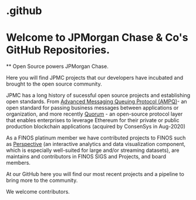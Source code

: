 # .github
# Welcome to JPMorgan Chase & Co's GitHub Repositories. 

** Open Source powers JPMorgan Chase.

Here you will find JPMC projects that our developers have incubated and brought to the open source community. 

JPMC has a long history of sucessful open source projects and establishing open standards. From [Advanced Messaging Queuing Protocol (AMPQ)](https://www.amqp.org/)- an open standard for passing business messages between applications or organization, and more recently [Quorum](https://consensys.net/quorum/products/) - an open-source protocol layer that enables enterprises to leverage Ethereum for their private or public production blockchain applications (acquired by ConsenSys in Aug-2020)

As a FINOS platinum member we have contributed projects to FINOS such as [Perspective](https://github.com/finos/perspective) (an interactive analytics and data visualization component, which is especially well-suited for large and/or streaming datasets), are maintains and contributors in FINOS SIGS and Projects, and board members.

At our GitHub here you will find our most recent projects and a pipeline to bring more to the community.

We welcome contributors.
